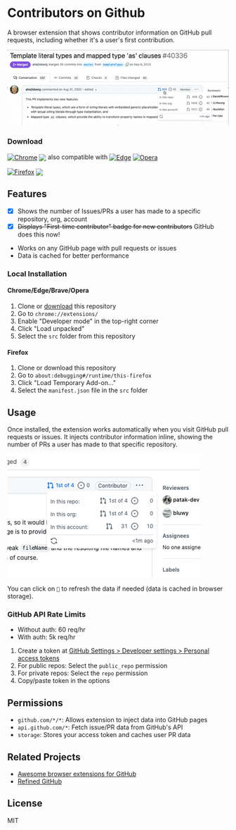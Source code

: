 # Contributors on Github

A browser extension that shows contributor information on GitHub pull requests, including whether it's a user's first contribution.

![](pr.gif)

### Download

[link-chrome]: https://chrome.google.com/webstore/detail/github-contributor-stats/cjbacdldhllelehomkmlniifaojgaeph?hl=en 'Version published on Chrome Web Store'
[link-firefox]: https://addons.mozilla.org/en-US/firefox/addon/contributor-on-github/ 'Version published on Mozilla Add-ons'

[<img src="https://raw.githubusercontent.com/alrra/browser-logos/main/src/chrome/chrome_128x128.png" width="48" alt="Chrome" valign="middle">][link-chrome] [<img valign="middle" src="https://img.shields.io/chrome-web-store/v/cjbacdldhllelehomkmlniifaojgaeph.svg?label=%20">][link-chrome] also compatible with [<img src="https://raw.githubusercontent.com/alrra/browser-logos/main/src/edge/edge_48x48.png" width="24" alt="Edge" valign="middle">][link-chrome] [<img src="https://raw.githubusercontent.com/alrra/browser-logos/main/src/opera/opera_48x48.png" width="24" alt="Opera" valign="middle">][link-chrome]

[<img src="https://raw.githubusercontent.com/alrra/browser-logos/main/src/firefox/firefox_128x128.png" width="48" alt="Firefox" valign="middle">][link-firefox] [<img valign="middle" src="https://img.shields.io/amo/v/contributor-on-github.svg?label=%20">][link-firefox]


## Features

- [x] Shows the number of Issues/PRs a user has made to a specific repository, org, account
- [x] ~~Displays "First-time contributor" badge for new contributors~~ GitHub does this now!
- Works on any GitHub page with pull requests or issues
- Data is cached for better performance

### Local Installation

#### Chrome/Edge/Brave/Opera

1. Clone or [download](https://github.com/hzoo/contributors-on-github/archive/refs/heads/master.zip) this repository
2. Go to `chrome://extensions/`
3. Enable "Developer mode" in the top-right corner
4. Click "Load unpacked"
5. Select the `src` folder from this repository

#### Firefox

1. Clone or download this repository
2. Go to `about:debugging#/runtime/this-firefox`
3. Click "Load Temporary Add-on…"
4. Select the `manifest.json` file in the `src` folder

## Usage

Once installed, the extension works automatically when you visit GitHub pull requests or issues. It injects contributor information inline, showing the number of PRs a user has made to that specific repository.

[![](pr.png)](https://github.com/jscs-dev/node-jscs/pull/2180)

You can click on `🔄` to refresh the data if needed (data is cached in browser storage).

### GitHub API Rate Limits

- Without auth: 60 req/hr
- With auth: 5k req/hr

1. Create a token at [GitHub Settings > Developer settings > Personal access tokens](https://github.com/settings/tokens)
2. For public repos: Select the `public_repo` permission
3. For private repos: Select the `repo` permission
4. Copy/paste token in the options

## Permissions

- `github.com/*/*`: Allows extension to inject data into GitHub pages
- `api.github.com/*`: Fetch issue/PR data from GitHub's API
- `storage`: Stores your access token and caches user PR data

## Related Projects

- [Awesome browser extensions for GitHub](https://github.com/stefanbuck/awesome-browser-extensions-for-github)
- [Refined GitHub](https://github.com/sindresorhus/refined-github/)

## License

MIT
